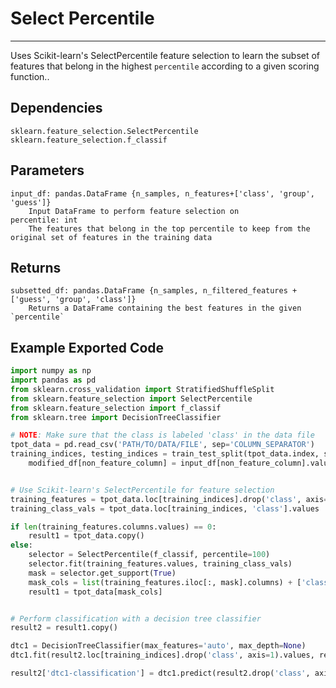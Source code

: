 # Select Percentile
* * * 

Uses Scikit-learn's SelectPercentile feature selection to learn the subset of features that belong in the highest `percentile` according to a given scoring function..

## Dependencies 
    sklearn.feature_selection.SelectPercentile
    sklearn.feature_selection.f_classif


Parameters
----------
    input_df: pandas.DataFrame {n_samples, n_features+['class', 'group', 'guess']}
        Input DataFrame to perform feature selection on
    percentile: int
        The features that belong in the top percentile to keep from the original set of features in the training data

Returns
-------
    subsetted_df: pandas.DataFrame {n_samples, n_filtered_features + ['guess', 'group', 'class']}
        Returns a DataFrame containing the best features in the given `percentile`

Example Exported Code
---------------------

```Python
import numpy as np
import pandas as pd
from sklearn.cross_validation import StratifiedShuffleSplit
from sklearn.feature_selection import SelectPercentile
from sklearn.feature_selection import f_classif
from sklearn.tree import DecisionTreeClassifier

# NOTE: Make sure that the class is labeled 'class' in the data file
tpot_data = pd.read_csv('PATH/TO/DATA/FILE', sep='COLUMN_SEPARATOR')
training_indices, testing_indices = train_test_split(tpot_data.index, stratify=tpot_data['class'].values, train_size=0.75, test_size=0.25)
    modified_df[non_feature_column] = input_df[non_feature_column].values


# Use Scikit-learn's SelectPercentile for feature selection
training_features = tpot_data.loc[training_indices].drop('class', axis=1)
training_class_vals = tpot_data.loc[training_indices, 'class'].values

if len(training_features.columns.values) == 0:
    result1 = tpot_data.copy()
else:
    selector = SelectPercentile(f_classif, percentile=100)
    selector.fit(training_features.values, training_class_vals)
    mask = selector.get_support(True)
    mask_cols = list(training_features.iloc[:, mask].columns) + ['class']
    result1 = tpot_data[mask_cols]


# Perform classification with a decision tree classifier
result2 = result1.copy()

dtc1 = DecisionTreeClassifier(max_features='auto', max_depth=None)
dtc1.fit(result2.loc[training_indices].drop('class', axis=1).values, result2.loc[training_indices, 'class'].values)

result2['dtc1-classification'] = dtc1.predict(result2.drop('class', axis=1).values)

```

